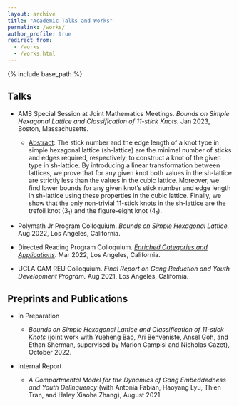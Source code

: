 ```yaml
---
layout: archive
title: "Academic Talks and Works"
permalink: /works/
author_profile: true
redirect_from:
  - /works
  - /works.html
---
```


{% include base_path %}

Talks
------
* AMS Special Session at Joint Mathematics Meetings. _Bounds on Simple Hexagonal Lattice and Classification of $11$-stick Knots._ Jan 2023, Boston, Massachusetts. 
  * [Abstract](https://meetings.ams.org/math/jmm2023/meetingapp.cgi/Paper/17903): The stick number and the edge length of a knot type in simple hexagonal lattice (sh-lattice) are the minimal number of sticks and edges required, respectively, to construct a knot of the given type in sh-lattice. By introducing a linear transformation between lattices, we prove that for any given knot both values in the sh-lattice are strictly less than the values in the cubic lattice. Moreover, we find lower bounds for any given knot’s stick number and edge length in sh-lattice using these properties in the cubic lattice. Finally, we show that the only non-trivial $11$-stick knots in the sh-lattice are the trefoil knot ($3_1$) and the figure-eight knot ($4_1$).

* Polymath Jr Program Colloquium. _Bounds on Simple Hexagonal Lattice._ Aug 2022, Los Angeles, California.

* Directed Reading Program Colloquium. <a href = "../files/Presentation_on_Enriched_Category.pdf">_Enriched Categories and Applications_</a>. Mar 2022, Los Angeles, California.

* UCLA CAM REU Colloquium. _Final Report on Gang Reduction and Youth Development Program._ Aug 2021, Los Angeles, California.

Preprints and Publications
------

* In Preparation
  * _Bounds on Simple Hexagonal Lattice and Classification of $11$-stick Knots_ (joint work with Yueheng Bao, Ari Benveniste, Ansel Goh, and Ethan Sherman, supervised by Marion Campisi and Nicholas Cazet), October 2022. 

* Internal Report
  * _A Compartmental Model for the Dynamics of Gang Embeddedness and Youth Delinquency_ (with Antonia Fabian, Haoyang Lyu, Thien Tran, and Haley Xiaohe Zhang), August 2021.

